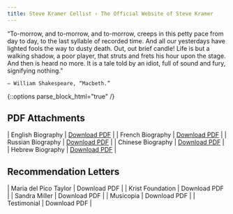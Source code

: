 ```yaml
---
title: Steve Kramer Cellist ‹ The Official Website of Steve Kramer
---
```


 “To-morrow, and to-morrow, and to-morrow, creeps in this petty pace 
 from day to day, to the last syllable of recorded time. And all our 
 yesterdays have lighted fools the way to dusty death. Out, out brief 
 candle! Life is but a walking shadow, a poor player, that struts and 
 frets his hour upon the stage. And then is heard no more. It is a tale 
 told by an idiot, full of sound and fury, signifying nothing.”
    
    — William Shakespeare, “Macbeth.”


{::options parse_block_html="true" /}
<div class="pure-g">
<div class="pure-u-1-2">

## PDF Attachments

| English Biography  | [Download PDF](documents/SteveKramer_EnglishBio.pdf)  |
| French Biography   | [Download PDF](documents/SteveKramer_FrenchBio.pdf)  |
| Russian Biography  | [Download PDF](documents/SteveKramer_RussianBio.pdf)  |
| Chinese Biography  | [Download PDF](documents/SteveKramer_ChineseBio.pdf)  |
| Hebrew Biography   | [Download PDF](documents/SteveKramer_HebrewBio.pdf)  |

</div>
<div class="pure-u-1-2">

## Recommendation Letters

| Maria del Pico Taylor  | Download PDF |
| Krist Foundation       | Download PDF |
| Sandra Miller          | Download PDF |
| Musicopia              | Download PDF |
| Testimonial            | Download PDF |

</div>
</div>

<script src="javascript/slideshow.js"></script>